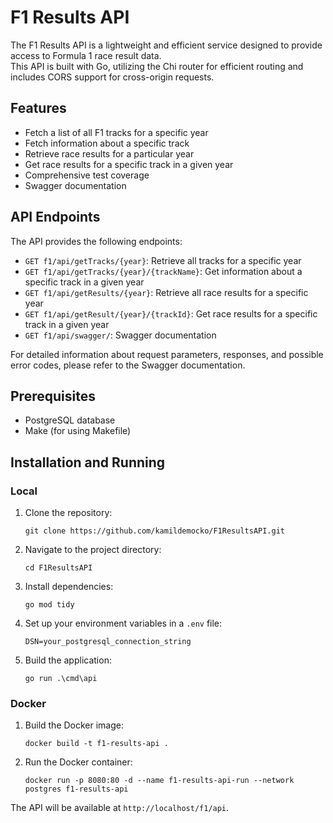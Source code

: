 # F1 Results API

The F1 Results API is a lightweight and efficient service designed to provide access to Formula 1 race result data.  
This API is built with Go, utilizing the Chi router for efficient routing and includes CORS support for cross-origin requests.

## Features

- Fetch a list of all F1 tracks for a specific year
- Fetch information about a specific track
- Retrieve race results for a particular year
- Get race results for a specific track in a given year
- Comprehensive test coverage
- Swagger documentation

## API Endpoints

The API provides the following endpoints:

- `GET f1/api/getTracks/{year}`: Retrieve all tracks for a specific year
- `GET f1/api/getTracks/{year}/{trackName}`: Get information about a specific track in a given year
- `GET f1/api/getResults/{year}`: Retrieve all race results for a specific year
- `GET f1/api/getResult/{year}/{trackId}`: Get race results for a specific track in a given year
- `GET f1/api/swagger/`: Swagger documentation

For detailed information about request parameters, responses, and possible error codes, please refer to the Swagger documentation.

## Prerequisites

- PostgreSQL database
- Make (for using Makefile)

## Installation and Running

### Local

1. Clone the repository:
   ```
   git clone https://github.com/kamildemocko/F1ResultsAPI.git
   ```

2. Navigate to the project directory:
   ```
   cd F1ResultsAPI
   ```

3. Install dependencies:
   ```
   go mod tidy
   ```

4. Set up your environment variables in a `.env` file:
   ```
   DSN=your_postgresql_connection_string
   ```

5. Build the application:
   ```
   go run .\cmd\api
   ```

### Docker

1. Build the Docker image:
   ```
   docker build -t f1-results-api .
   ```

2. Run the Docker container:
   ```
   docker run -p 8080:80 -d --name f1-results-api-run --network postgres f1-results-api
   ```


The API will be available at `http://localhost/f1/api`.
